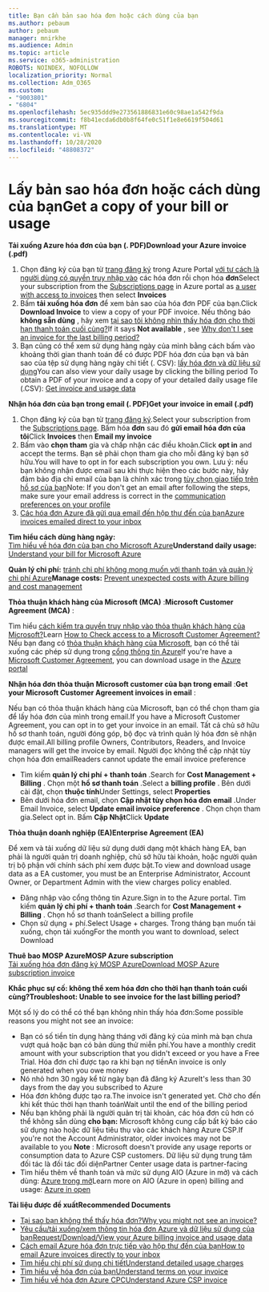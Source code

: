 ```yaml
---
title: Bạn cần bản sao hóa đơn hoặc cách dùng của bạn
ms.author: pebaum
author: pebaum
manager: mnirkhe
ms.audience: Admin
ms.topic: article
ms.service: o365-administration
ROBOTS: NOINDEX, NOFOLLOW
localization_priority: Normal
ms.collection: Adm_O365
ms.custom:
- "9003801"
- "6804"
ms.openlocfilehash: 5ec935ddd9e273561886831e60c98ae1a542f9da
ms.sourcegitcommit: f8b41ecda6db0b8f64fe0c51f1e8e6619f504d61
ms.translationtype: MT
ms.contentlocale: vi-VN
ms.lasthandoff: 10/28/2020
ms.locfileid: "48808372"
---
```

# <a name="get-a-copy-of-your-bill-or-usage"></a><span data-ttu-id="b36e8-102">Lấy bản sao hóa đơn hoặc cách dùng của bạn</span><span class="sxs-lookup"><span data-stu-id="b36e8-102">Get a copy of your bill or usage</span></span>

<span data-ttu-id="b36e8-103">**Tải xuống Azure hóa đơn của bạn (. PDF)**</span><span class="sxs-lookup"><span data-stu-id="b36e8-103">**Download your Azure invoice (.pdf)**</span></span>

1. <span data-ttu-id="b36e8-104">Chọn đăng ký của bạn từ [trang đăng ký](https://portal.azure.com/#blade/Microsoft_Azure_Billing/SubscriptionsBlade) trong Azure Portal [với tư cách là người dùng có quyền truy nhập vào](https://docs.microsoft.com/azure/cost-management-billing/manage/manage-billing-access?WT.mc_id=Portal-Microsoft_Azure_Support) các hóa đơn rồi chọn hóa **đơn**</span><span class="sxs-lookup"><span data-stu-id="b36e8-104">Select your subscription from the [Subscriptions page](https://portal.azure.com/#blade/Microsoft_Azure_Billing/SubscriptionsBlade) in Azure portal as [a user with access to invoices](https://docs.microsoft.com/azure/cost-management-billing/manage/manage-billing-access?WT.mc_id=Portal-Microsoft_Azure_Support) then select **Invoices**</span></span>
2. <span data-ttu-id="b36e8-105">Bấm **tải xuống hóa đơn** để xem bản sao của hóa đơn PDF của bạn.</span><span class="sxs-lookup"><span data-stu-id="b36e8-105">Click **Download Invoice** to view a copy of your PDF invoice.</span></span> <span data-ttu-id="b36e8-106">Nếu thông báo **không sẵn dùng** , hãy xem [tại sao tôi không nhìn thấy hóa đơn cho thời hạn thanh toán cuối cùng?](https://docs.microsoft.com/azure/cost-management-billing/manage/download-azure-invoice-daily-usage-date?WT.mc_id=Portal-Microsoft_Azure_Support#noinvoice)</span><span class="sxs-lookup"><span data-stu-id="b36e8-106">If it says **Not available** , see [Why don't I see an invoice for the last billing period?](https://docs.microsoft.com/azure/cost-management-billing/manage/download-azure-invoice-daily-usage-date?WT.mc_id=Portal-Microsoft_Azure_Support#noinvoice)</span></span>
3. <span data-ttu-id="b36e8-107">Bạn cũng có thể xem sử dụng hàng ngày của mình bằng cách bấm vào khoảng thời gian thanh toán để có được PDF hóa đơn của bạn và bản sao của tệp sử dụng hàng ngày chi tiết (. CSV): [lấy hóa đơn và dữ liệu sử dụng](https://docs.microsoft.com/azure/cost-management-billing/manage/download-azure-invoice-daily-usage-date?WT.mc_id=Portal-Microsoft_Azure_Support)</span><span class="sxs-lookup"><span data-stu-id="b36e8-107">You can also view your daily usage by clicking the billing period To obtain a PDF of your invoice and a copy of your detailed daily usage file (.CSV): [Get invoice and usage data](https://docs.microsoft.com/azure/cost-management-billing/manage/download-azure-invoice-daily-usage-date?WT.mc_id=Portal-Microsoft_Azure_Support)</span></span>

<span data-ttu-id="b36e8-108">**Nhận hóa đơn của bạn trong email (. PDF)**</span><span class="sxs-lookup"><span data-stu-id="b36e8-108">**Get your invoice in email (.pdf)**</span></span>

1. <span data-ttu-id="b36e8-109">Chọn đăng ký của bạn từ [trang đăng ký](https://ms.portal.azure.com/#blade/Microsoft_Azure_Billing/SubscriptionsBlade).</span><span class="sxs-lookup"><span data-stu-id="b36e8-109">Select your subscription from the [Subscriptions page](https://ms.portal.azure.com/#blade/Microsoft_Azure_Billing/SubscriptionsBlade).</span></span> <span data-ttu-id="b36e8-110">Bấm hóa **đơn** sau đó **gửi email hóa đơn của tôi**</span><span class="sxs-lookup"><span data-stu-id="b36e8-110">Click **Invoices** then **Email my invoice**</span></span>
2. <span data-ttu-id="b36e8-111">Bấm vào **chọn tham** gia và chấp nhận các điều khoản.</span><span class="sxs-lookup"><span data-stu-id="b36e8-111">Click **opt in** and accept the terms.</span></span> <span data-ttu-id="b36e8-112">Bạn sẽ phải chọn tham gia cho mỗi đăng ký bạn sở hữu.</span><span class="sxs-lookup"><span data-stu-id="b36e8-112">You will have to opt in for each subscription you own.</span></span> <span data-ttu-id="b36e8-113">Lưu ý: nếu bạn không nhận được email sau khi thực hiện theo các bước này, hãy đảm bảo địa chỉ email của bạn là chính xác trong [tùy chọn giao tiếp trên hồ sơ của bạn](https://account.windowsazure.com/profile)</span><span class="sxs-lookup"><span data-stu-id="b36e8-113">Note: If you don't get an email after following the steps, make sure your email address is correct in the [communication preferences on your profile](https://account.windowsazure.com/profile)</span></span>
3. [<span data-ttu-id="b36e8-114">Các hóa đơn Azure đã gửi qua email đến hộp thư đến của bạn</span><span class="sxs-lookup"><span data-stu-id="b36e8-114">Azure invoices emailed direct to your inbox</span></span>](https://azure.microsoft.com/blog/azure-email-invoices/)

<span data-ttu-id="b36e8-115">**Tìm hiểu cách dùng hàng ngày:**  
 [Tìm hiểu về hóa đơn của bạn cho Microsoft Azure](https://docs.microsoft.com/azure/cost-management-billing/understand/review-individual-bill?WT.mc_id=Portal-Microsoft_Azure_Support)</span><span class="sxs-lookup"><span data-stu-id="b36e8-115">**Understand daily usage:** 
[Understand your bill for Microsoft Azure](https://docs.microsoft.com/azure/cost-management-billing/understand/review-individual-bill?WT.mc_id=Portal-Microsoft_Azure_Support)</span></span>  

<span data-ttu-id="b36e8-116">**Quản lý chi phí:** [tránh chi phí không mong muốn với thanh toán và quản lý chi phí Azure](https://docs.microsoft.com/azure/cost-management-billing/manage/getting-started?WT.mc_id=Portal-Microsoft_Azure_Support)</span><span class="sxs-lookup"><span data-stu-id="b36e8-116">**Manage costs:** [Prevent unexpected costs with Azure billing and cost management](https://docs.microsoft.com/azure/cost-management-billing/manage/getting-started?WT.mc_id=Portal-Microsoft_Azure_Support)</span></span>  

<span data-ttu-id="b36e8-117">**Thỏa thuận khách hàng của Microsoft (MCA)** :</span><span class="sxs-lookup"><span data-stu-id="b36e8-117">**Microsoft Customer Agreement (MCA)** :</span></span>

<span data-ttu-id="b36e8-118">Tìm hiểu  [cách kiểm tra quyền truy nhập vào thỏa thuận khách hàng của Microsoft?](https://docs.microsoft.com/azure/cost-management-billing/manage/download-azure-invoice-daily-usage-date?WT.mc_id=Portal-Microsoft_Azure_Support#check-access-to-a-microsoft-customer-agreement)</span><span class="sxs-lookup"><span data-stu-id="b36e8-118">Learn  [How to Check access to a Microsoft Customer Agreement?](https://docs.microsoft.com/azure/cost-management-billing/manage/download-azure-invoice-daily-usage-date?WT.mc_id=Portal-Microsoft_Azure_Support#check-access-to-a-microsoft-customer-agreement)</span></span>  
<span data-ttu-id="b36e8-119">Nếu bạn đang có [thỏa thuận khách hàng của Microsoft](https://docs.microsoft.com/azure/cost-management-billing/manage/download-azure-invoice-daily-usage-date?WT.mc_id=Portal-Microsoft_Azure_Support#check-access-to-a-microsoft-customer-agreement), bạn có thể tải xuống các phép sử dụng trong [cổng thông tin Azure](https://portal.azure.com/)</span><span class="sxs-lookup"><span data-stu-id="b36e8-119">If you're have a [Microsoft Customer Agreement](https://docs.microsoft.com/azure/cost-management-billing/manage/download-azure-invoice-daily-usage-date?WT.mc_id=Portal-Microsoft_Azure_Support#check-access-to-a-microsoft-customer-agreement), you can download usage in the [Azure portal](https://portal.azure.com/)</span></span>

<span data-ttu-id="b36e8-120">**Nhận hóa đơn thỏa thuận Microsoft customer của bạn trong email** :</span><span class="sxs-lookup"><span data-stu-id="b36e8-120">**Get your Microsoft Customer Agreement invoices in email** :</span></span>

<span data-ttu-id="b36e8-121">Nếu bạn có thỏa thuận khách hàng của Microsoft, bạn có thể chọn tham gia để lấy hóa đơn của mình trong email.</span><span class="sxs-lookup"><span data-stu-id="b36e8-121">If you have a Microsoft Customer Agreement, you can opt in to get your invoice in an email.</span></span> <span data-ttu-id="b36e8-122">Tất cả chủ sở hữu hồ sơ thanh toán, người đóng góp, bộ đọc và trình quản lý hóa đơn sẽ nhận được email.</span><span class="sxs-lookup"><span data-stu-id="b36e8-122">All billing profile Owners, Contributors, Readers, and Invoice managers will get the invoice by email.</span></span> <span data-ttu-id="b36e8-123">Người đọc không thể cập nhật tùy chọn hóa đơn email</span><span class="sxs-lookup"><span data-stu-id="b36e8-123">Readers cannot update the email invoice preference</span></span>

- <span data-ttu-id="b36e8-124">Tìm kiếm **quản lý chi phí + thanh toán** .</span><span class="sxs-lookup"><span data-stu-id="b36e8-124">Search for **Cost Management + Billing** .</span></span> <span data-ttu-id="b36e8-125">Chọn một **hồ sơ thanh toán** .</span><span class="sxs-lookup"><span data-stu-id="b36e8-125">Select a **billing profile** .</span></span> <span data-ttu-id="b36e8-126">Bên dưới cài đặt, chọn **thuộc tính**</span><span class="sxs-lookup"><span data-stu-id="b36e8-126">Under Settings, select **Properties**</span></span>
- <span data-ttu-id="b36e8-127">Bên dưới hóa đơn email, chọn **Cập nhật tùy chọn hóa đơn email** .</span><span class="sxs-lookup"><span data-stu-id="b36e8-127">Under Email Invoice, select **Update email invoice preference** .</span></span> <span data-ttu-id="b36e8-128">Chọn chọn tham gia.</span><span class="sxs-lookup"><span data-stu-id="b36e8-128">Select opt in.</span></span> <span data-ttu-id="b36e8-129">Bấm **Cập Nhật**</span><span class="sxs-lookup"><span data-stu-id="b36e8-129">Click **Update**</span></span>

<span data-ttu-id="b36e8-130">**Thỏa thuận doanh nghiệp (EA)**</span><span class="sxs-lookup"><span data-stu-id="b36e8-130">**Enterprise Agreement (EA)**</span></span>

<span data-ttu-id="b36e8-131">Để xem và tải xuống dữ liệu sử dụng dưới dạng một khách hàng EA, bạn phải là người quản trị doanh nghiệp, chủ sở hữu tài khoản, hoặc người quản trị bộ phận với chính sách phí xem được bật.</span><span class="sxs-lookup"><span data-stu-id="b36e8-131">To view and download usage data as a EA customer, you must be an Enterprise Administrator, Account Owner, or Department Admin with the view charges policy enabled.</span></span>

- <span data-ttu-id="b36e8-132">Đăng nhập vào cổng thông tin Azure.</span><span class="sxs-lookup"><span data-stu-id="b36e8-132">Sign in to the Azure portal.</span></span> <span data-ttu-id="b36e8-133">Tìm kiếm **quản lý chi phí + thanh toán** .</span><span class="sxs-lookup"><span data-stu-id="b36e8-133">Search for **Cost Management + Billing** .</span></span> <span data-ttu-id="b36e8-134">Chọn hồ sơ thanh toán</span><span class="sxs-lookup"><span data-stu-id="b36e8-134">Select a billing profile</span></span>
- <span data-ttu-id="b36e8-135">Chọn sử dụng + phí.</span><span class="sxs-lookup"><span data-stu-id="b36e8-135">Select Usage + charges.</span></span> <span data-ttu-id="b36e8-136">Trong tháng bạn muốn tải xuống, chọn tải xuống</span><span class="sxs-lookup"><span data-stu-id="b36e8-136">For the month you want to download, select Download</span></span>

<span data-ttu-id="b36e8-137">**Thuê bao MOSP Azure**</span><span class="sxs-lookup"><span data-stu-id="b36e8-137">**MOSP Azure subscription**</span></span>  
[<span data-ttu-id="b36e8-138">Tải xuống hóa đơn đăng ký MOSP Azure</span><span class="sxs-lookup"><span data-stu-id="b36e8-138">Download MOSP Azure subscription invoice</span></span>](https://docs.microsoft.com/azure/cost-management-billing/understand/download-azure-invoice?WT.mc_id=Portal-Microsoft_Azure_Support#download-your-mosp-azure-subscription-invoice)

<span data-ttu-id="b36e8-139">**Khắc phục sự cố: không thể xem hóa đơn cho thời hạn thanh toán cuối cùng?**</span><span class="sxs-lookup"><span data-stu-id="b36e8-139">**Troubleshoot: Unable to see invoice for the last billing period?**</span></span>

<span data-ttu-id="b36e8-140">Một số lý do có thể có thể bạn không nhìn thấy hóa đơn:</span><span class="sxs-lookup"><span data-stu-id="b36e8-140">Some possible reasons you might not see an invoice:</span></span>

- <span data-ttu-id="b36e8-141">Bạn có số tiền tín dụng hàng tháng với đăng ký của mình mà bạn chưa vượt quá hoặc bạn có bản dùng thử miễn phí.</span><span class="sxs-lookup"><span data-stu-id="b36e8-141">You have a monthly credit amount with your subscription that you didn't exceed or you have a Free Trial.</span></span> <span data-ttu-id="b36e8-142">Hóa đơn chỉ được tạo ra khi bạn nợ tiền</span><span class="sxs-lookup"><span data-stu-id="b36e8-142">An invoice is only generated when you owe money</span></span>
- <span data-ttu-id="b36e8-143">Nó nhỏ hơn 30 ngày kể từ ngày bạn đã đăng ký Azure</span><span class="sxs-lookup"><span data-stu-id="b36e8-143">It's less than 30 days from the day you subscribed to Azure</span></span>
- <span data-ttu-id="b36e8-144">Hóa đơn không được tạo ra.</span><span class="sxs-lookup"><span data-stu-id="b36e8-144">The invoice isn't generated yet.</span></span> <span data-ttu-id="b36e8-145">Chờ cho đến khi kết thúc thời hạn thanh toán</span><span class="sxs-lookup"><span data-stu-id="b36e8-145">Wait until the end of the billing period</span></span>
- <span data-ttu-id="b36e8-146">Nếu bạn không phải là người quản trị tài khoản, các hóa đơn cũ hơn có thể không sẵn dùng **cho bạn:** Microsoft không cung cấp bất kỳ báo cáo sử dụng nào hoặc dữ liệu tiêu thụ vào các khách hàng Azure CSP.</span><span class="sxs-lookup"><span data-stu-id="b36e8-146">If you're not the Account Administrator, older invoices may not be available to you **Note** : Microsoft doesn't provide any usage reports or consumption data to Azure CSP customers.</span></span> <span data-ttu-id="b36e8-147">Dữ liệu sử dụng trung tâm đối tác là đối tác đối diện</span><span class="sxs-lookup"><span data-stu-id="b36e8-147">Partner Center usage data is partner-facing</span></span>
- <span data-ttu-id="b36e8-148">Tìm hiểu thêm về thanh toán và mức sử dụng AIO (Azure in mở) và cách dùng: [Azure trong mở](https://azure.microsoft.com/offers/ms-azr-0111p/)</span><span class="sxs-lookup"><span data-stu-id="b36e8-148">Learn more on AIO (Azure in open) billing and usage: [Azure in open](https://azure.microsoft.com/offers/ms-azr-0111p/)</span></span>

<span data-ttu-id="b36e8-149">**Tài liệu được đề xuất**</span><span class="sxs-lookup"><span data-stu-id="b36e8-149">**Recommended Documents**</span></span>

- [<span data-ttu-id="b36e8-150">Tại sao bạn không thể thấy hóa đơn?</span><span class="sxs-lookup"><span data-stu-id="b36e8-150">Why you might not see an invoice?</span></span>](https://docs.microsoft.com/azure/cost-management-billing/understand/download-azure-invoice?WT.mc_id=Portal-Microsoft_Azure_Support#noinvoice)
- [<span data-ttu-id="b36e8-151">Yêu cầu/tải xuống/xem thông tin hóa đơn Azure và dữ liệu sử dụng của bạn</span><span class="sxs-lookup"><span data-stu-id="b36e8-151">Request/Download/View your Azure billing invoice and usage data</span></span>](https://docs.microsoft.com/azure/cost-management-billing/manage/download-azure-invoice-daily-usage-date?WT.mc_id=Portal-Microsoft_Azure_Support)
- [<span data-ttu-id="b36e8-152">Cách email Azure hóa đơn trực tiếp vào hộp thư đến của bạn</span><span class="sxs-lookup"><span data-stu-id="b36e8-152">How to email Azure invoices directly to your inbox</span></span>](https://docs.microsoft.com/azure/cost-management-billing/manage/download-azure-invoice-daily-usage-date?WT.mc_id=Portal-Microsoft_Azure_Support)
- [<span data-ttu-id="b36e8-153">Tìm hiểu chi phí sử dụng chi tiết</span><span class="sxs-lookup"><span data-stu-id="b36e8-153">Understand detailed usage charges</span></span>](https://docs.microsoft.com/azure/cost-management-billing/understand/review-individual-bill?WT.mc_id=Portal-Microsoft_Azure_Support#csv)
- [<span data-ttu-id="b36e8-154">Tìm hiểu về hóa đơn của bạn</span><span class="sxs-lookup"><span data-stu-id="b36e8-154">Understand terms on your invoice</span></span>](https://docs.microsoft.com/azure/cost-management-billing/understand/understand-invoice?WT.mc_id=Portal-Microsoft_Azure_Support)
- [<span data-ttu-id="b36e8-155">Tìm hiểu về hóa đơn Azure CPC</span><span class="sxs-lookup"><span data-stu-id="b36e8-155">Understand Azure CSP invoice</span></span>](https://docs.microsoft.com/partner-center/azure-plan-lp?WT.mc_id=Portal-Microsoft_Azure_Support)
